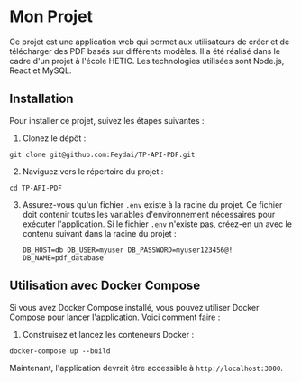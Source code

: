 # Mon Projet

Ce projet est une application web qui permet aux utilisateurs de créer et de télécharger des PDF basés sur différents modèles. Il a été réalisé dans le cadre d'un projet à l'école HETIC. Les technologies utilisées sont Node.js, React et MySQL.

## Installation

Pour installer ce projet, suivez les étapes suivantes :

1. Clonez le dépôt :

```git clone git@github.com:Feydai/TP-API-PDF.git```

2. Naviguez vers le répertoire du projet :

```cd TP-API-PDF```

3. Assurez-vous qu'un fichier `.env` existe à la racine du projet. Ce fichier doit contenir toutes les variables d'environnement nécessaires pour exécuter l'application. Si le fichier `.env` n'existe pas, créez-en un avec le contenu suivant dans la racine du projet :

   `DB_HOST=db DB_USER=myuser
   DB_PASSWORD=myuser123456@!
   DB_NAME=pdf_database`

## Utilisation avec Docker Compose

Si vous avez Docker Compose installé, vous pouvez utiliser Docker Compose pour lancer l'application. Voici comment faire :

1. Construisez et lancez les conteneurs Docker :

```docker-compose up --build```

Maintenant, l'application devrait être accessible à `http://localhost:3000`.
